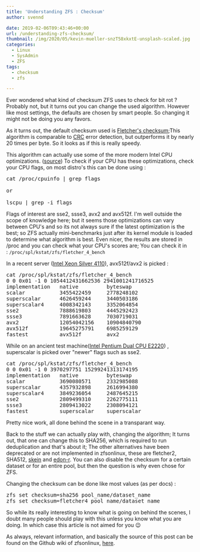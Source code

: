 ```yaml
---
title: 'Understanding ZFS : Checksum'
author: svennd

date: 2019-02-06T09:43:46+00:00
url: /understanding-zfs-checksum/
thumbnail: /img/2020/05/kevin-mueller-snzT58xkxtE-unsplash-scaled.jpg
categories:
  - Linux
  - SysAdmin
  - ZFS
tags:
  - checksum
  - zfs

---
```

Ever wondered what kind of checksum ZFS uses to check for bit rot ? Probably not, but it turns out you can change the used algorithm. However like most settings, the defaults are chosen by smart people. So changing it might not be doing you any favors.

As it turns out, the default checksum used is [Fletcher's checksum][1];This algorithm is comparable to [CRC][2] error detection, but outperforms it by nearly 20 times per byte. So it looks as if this is really speedy.

This algorithm can actually use some of the more modern Intel CPU optimizations. ([source][4]) To check if your CPU has these optimizations, check your CPU flags, on most distro's this can be done using :

<pre>cat /proc/cpuinfo | grep flags

or 

lscpu | grep -i flags</pre>

Flags of interest are sse2, ssse3, avx2 and avx512f. I'm well outside the scope of knowledge here; but it seems those optimizations can vary between CPU's and so its not always sure if the latest optimization is the best; so ZFS actually mini-benchmarks just after its kernel module is loaded to determine what algorithm is best. Even nicer, the results are stored in /proc and you can check what your CPU's scores are; You can check it in : <code class="EnlighterJSRAW" data-enlighter-language="null">/proc/spl/kstat/zfs/fletcher_4_bench</code>

In a recent server ([Intel Xeon Silver 4110][5]), avx512f/avx2 is picked :

<pre>cat /proc/spl/kstat/zfs/fletcher_4_bench
0 0 0x01 -1 0 1054412431662536 2941001241716525
implementation   native         byteswap
scalar           3455422459     2778248102
superscalar      4626459244     3440503186
superscalar4     4008342143     3352064854
sse2             7888619803     4445292423
ssse3            7891663628     7030719031
avx2             12054042156    10904840790
avx512f          19645275791    6985259129
fastest          avx512f        avx2</pre>

While on an ancient test machine([Intel Pentium Dual CPU E2220][6]) , superscalar is picked over "newer" flags such as sse2.

<pre>cat /proc/spl/kstat/zfs/fletcher_4_bench
0 0 0x01 -1 0 3970297751 15299241313174195
implementation   native         byteswap
scalar           3690080571     2332985088
superscalar      4357932898     2616994380
superscalar4     3849236054     2487645215
sse2             2809499310     2262775111
ssse3            2809413022     2308094121
fastest          superscalar    superscalar</pre>

Pretty nice work, all done behind the scene in a transparant way.

Back to the stuff we can actually play with, changing the algorithm; It turns out, that one can change this to SHA256, which is required to run deduplication and that's about it; The other alternatives have been deprecated or are not implemented in zfsonlinux, these are fletcher2, SHA512, [skein][7] and [edon-r][8]. You can also disable the checksum for a certain dataset or for an entire pool, but then the question is why even chose for ZFS.

Changing the checksum can be done like most values (as per docs) :

<pre>zfs set checksum=sha256 pool_name/dataset_name
zfs set checksum=fletcher4 pool_name/dataset_name</pre>

So while its really interesting to know what is going on behind the scenes, I doubt many people should play with this unless you know what you are doing. In which case this article is not aimed for you 😉

As always, relevant information, and basically the source of this post can be found on the Github wiki of zfsonlinux, [here][9].

 [1]: https://en.wikipedia.org/wiki/Fletcher%27s_checksum
 [2]: https://en.wikipedia.org/wiki/Cyclic_redundancy_check
 [4]: https://software.intel.com/en-us/articles/fast-computation-of-fletcher-checksums
 [5]: https://ark.intel.com/products/123547/Intel-Xeon-Silver-4110-Processor-11M-Cache-2-10-GHz-
 [6]: https://ark.intel.com/products/32430/Intel-Pentium-Processor-E2220-1M-Cache-2-40-GHz-800-MHz-FSB-
 [7]: https://en.wikipedia.org/wiki/Skein_(hash_function)
 [8]: https://pdfs.semanticscholar.org/e901/492cbb9d1f8a4365397676da808a9d9415cc.pdf
 [9]: https://github.com/zfsonlinux/zfs/wiki/Checksums
